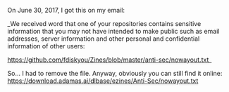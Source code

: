 On June 30, 2017, I got this on my email:

_We received word that one of your repositories contains sensitive information that you may not have intended to make public such as email addresses, server information and other personal and confidential information of other users:

https://github.com/fdiskyou/Zines/blob/master/anti-sec/nowayout.txt_

So... I had to remove the file. Anyway, obviously you can still find it online: https://download.adamas.ai/dlbase/ezines/Anti-Sec/nowayout.txt

